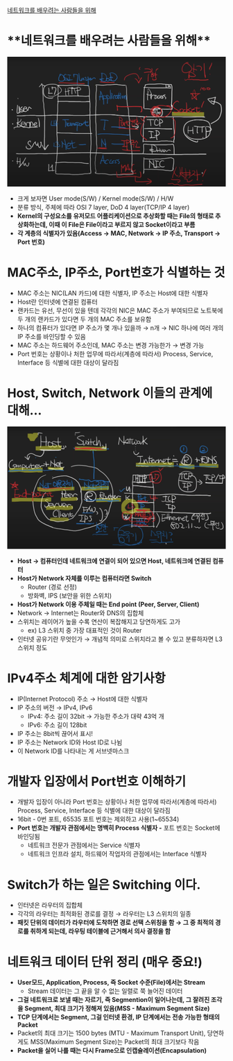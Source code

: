 [네트워크를 배우려는 사람들을 위해](https://www.youtube.com/watch?v=k1gyh9BlOT8&list=PLXvgR_grOs1BFH-TuqFsfHqbh-gpMbFoy&index=2)

# \***\*네트워크를 배우려는 사람들을 위해\*\***

![스크린샷 2024-01-12 오전 7.22.42.png](../assets/5f1b50ea60c8.png)

- 크게 보자면 User mode(S/W) / Kernel mode(S/W) / H/W
- 분류 방식, 주체에 따라 OSI 7 layer, DoD 4 layer(TCP/IP 4 layer)
- **Kernel의 구성요소를 유저모드 어플리케이션으로 추상화할 때는 File의 형태로 추상화하는데, 이때 이 File은 File이라고 부르지 않고 Socket이라고 부름**
- **각 계층의 식별자가 있음(Access → MAC, Network → IP 주소, Transport → Port 번호)**

# MAC주소, IP주소, Port번호가 식별하는 것

- MAC 주소는 NIC(LAN 카드)에 대한 식별자, IP 주소는 Host에 대한 식별자
- Host란 인터넷에 연결된 컴퓨터
- 랜카드는 유선, 무선이 있을 텐데 각각의 NIC은 MAC 주소가 부여되므로 노트북에 두 개의 랜카드가 있다면 두 개의 MAC 주소를 보유함
- 하나의 컴퓨터가 있다면 IP 주소가 몇 개나 있을까 → n개 → NIC 하나에 여러 개의 IP 주소를 바인딩할 수 있음
- MAC 주소는 하드웨어 주소인데, MAC 주소는 변경 가능한가 → 변경 가능
- Port 번호는 상황이나 처한 업무에 따라서(계층에 따라서) Process, Service, Interface 등 식별에 대한 대상이 달라짐

# Host, Switch, Network 이들의 관계에 대해…

![Untitled](../assets/711de49a1f7f.png)

- **Host → 컴퓨터인데 네트워크에 연결이 되어 있으면 Host, 네트워크에 연결된 컴퓨터**
- **Host가 Network 자체를 이루는 컴퓨터라면 Switch**
  - Router (경로 선정)
  - 방화벽, IPS (보안을 위한 스위치)
- **Host가 Network 이용 주체일 때는 End point (Peer, Server, Client)**
- Network → Internet는 Router와 DNS의 집합체
- 스위치는 레이어가 높을 수록 연산이 복잡해지고 당연하게도 고가
  - ex) L3 스위치 중 가장 대표적인 것이 Router
- 인터넷 공유기란 무엇인가 → 개념적 의미로 스위치라고 볼 수 있고 분류하자면 L3 스위치 정도

# IPv4주소 체계에 대한 암기사항

- IP(Internet Protocol) 주소 → Host에 대한 식별자
- IP 주소의 버전 → IPv4, IPv6
  - IPv4: 주소 길이 32bit → 가능한 주소가 대략 43억 개
  - IPv6: 주소 길이 128bit
- IP 주소는 8bit씩 끊어서 표시!
- IP 주소는 Network ID와 Host ID로 나뉨
- 이 Network ID를 나타내는 게 서브넷마스크

# 개발자 입장에서 Port번호 이해하기

- 개발자 입장이 아니라 Port 번호는 상황이나 처한 업무에 따라서(계층에 따라서) Process, Service, Interface 등 식별에 대한 대상이 달라짐
- 16bit - 0번 포트, 65535 포트 번호는 제외하고 사용(1~65534)
- **Port 번호는 개발자 관점에서는 명백히 Process 식별자 -** 포트 번호는 Socket에 바인딩됨
  - 네트워크 전문가 관점에서는 Service 식별자
  - 네트워크 인프라 설치, 하드웨어 작업자의 관점에서는 Interface 식별자

# Switch가 하는 일은 Switching 이다.

- 인터넷은 라우터의 집합체
- 각각의 라우터는 최적화된 경로를 결정 → 라우터는 L3 스위치의 일종
- **패킷 단위의 데이터가 라우터에 도착하면 경로 선택 스위칭을 함 → 그 중 최적의 경로를 취하게 되는데, 라우팅 테이블에 근거해서 의사 결정을 함**

# 네트워크 데이터 단위 정리 (매우 중요!)

- **User모드, Application, Process, 즉 Socket 수준(File)에서는 Stream**
  - Stream 데이터는 그 끝을 알 수 없는 일렬로 쭉 늘어진 데이터
- **그걸 네트워크로 보낼 때는 자르기, 즉 Segmention이 일어나는데, 그 잘려진 조각을 Segment, 최대 크기가 정해져 있음(MSS - Maximum Segment Size)**
- **TCP 단계에서는 Segment, 그걸 인터넷 환경, IP 단계에서는 전송 가능한 형태의 Packet**
- Packet의 최대 크기는 1500 bytes (MTU - Maximum Transport Unit), 당연하게도 MSS(Maximum Segment Size)는 Packet의 최대 크기보다 작음
- **Packet을 실어 나를 때는 다시 Frame으로 인캡슐레이션(Encapsulation)**
